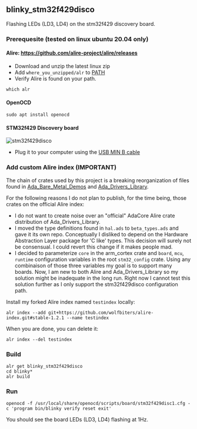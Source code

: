 ## blinky_stm32f429disco
Flashing LEDs (LD3, LD4) on the stm32f429 discovery board. 

### Prerequesite (tested on linux ubuntu 20.04 only)

#### Alire: https://github.com/alire-project/alire/releases
- Download and unzip the latest linux zip
- Add `where_you_unzipped/alr` to [PATH](https://phoenixnap.com/kb/linux-add-to-path)  
- Verify Alire is found on your path. 
```console   
which alr
```

#### OpenOCD
```console
sudo apt install openocd
```

#### STM32f429 Discovery board
![stm32f429disco](https://raw.githubusercontent.com/wolfbiters/blinky_stm32f429disco/main/stm32f429disco.jpg)   
- Plug it to your computer using the [USB MIN B cable](https://www.reviewgeek.com/53587/usb-explained-all-the-different-types-and-what-theyre-used-for/)

### Add custom Alire index (IMPORTANT)
The chain of crates used by this project is a breaking reorganization of files found in [Ada_Bare_Metal_Demos](https://github.com/lambourg/Ada_Bare_Metal_Demos) and [Ada_Drivers_Library](https://github.com/AdaCore/Ada_Drivers_Library).

For the following reasons I do not plan to publish, for the time being, those crates on the official Alire index:
- I do not want to create noise over an "official" AdaCore Alire crate distribution of Ada_Drivers_Library.
- I moved the type definitions found in `hal.ads` to `beta_types.ads` and gave it its own repo. Conceptually I disliked to depend on the Hardware Abstraction Layer package for 'C like' types. This decision will surely not be consensual. I could revert this change if it makes people mad.
- I decided to parameterize `core` in the arm_cortex crate and `board`, `mcu`, `runtime` configuration variables in the root `stm32_config` crate. Using any combinaison of those three variables my goal is to support many boards. Now, I am new to both Alire and Ada_Drivers_Library so my solution might be inadequate in the long run. Right now I cannot test this solution further as I only support the stm32f429disco configuration path. 

Install my forked Alire index named `testindex` locally:
```
alr index --add git+https://github.com/wolfbiters/alire-index.git#stable-1.2.1 --name testindex
```

When you are done, you can delete it:
```
alr index --del testindex
```

### Build
```console
alr get blinky_stm32f429disco
cd blinky*
alr build
```  

### Run

```console
openocd -f /usr/local/share/openocd/scripts/board/stm32f429disc1.cfg -c 'program bin/blinky verify reset exit'
```    
You should see the board LEDs (LD3, LD4) flashing at 1Hz.
